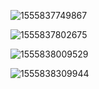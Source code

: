 ![1555837749867](C:\Users\keyon\AppData\Roaming\Typora\typora-user-images\1555837749867.png)

![1555837802675](C:\Users\keyon\AppData\Roaming\Typora\typora-user-images\1555837802675.png)

![1555838009529](C:\Users\keyon\AppData\Roaming\Typora\typora-user-images\1555838009529.png)



![1555838309944](C:\Users\keyon\AppData\Roaming\Typora\typora-user-images\1555838309944.png)

